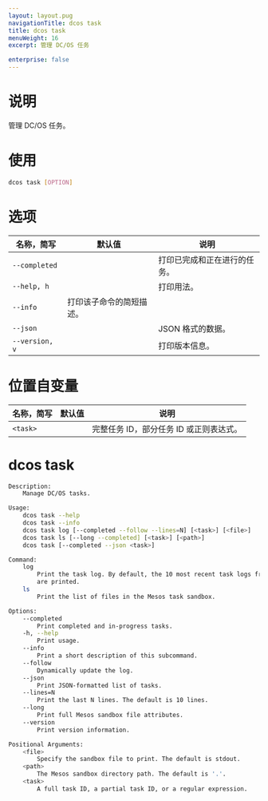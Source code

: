 ```yaml
---
layout: layout.pug
navigationTitle: dcos task
title: dcos task
menuWeight: 16
excerpt: 管理 DC/OS 任务

enterprise: false
---
```



# 说明
管理 DC/OS 任务。

# 使用

```bash
dcos task [OPTION]
```

# 选项

| 名称，简写 | 默认值 | 说明 |
|---------|-------------|-------------|
| `--completed` | | 打印已完成和正在进行的任务。|
| `--help, h` | | 打印用法。|
| `--info` | 打印该子命令的简短描述。|
| `--json` | | JSON 格式的数据。|
| `--version, v` | | 打印版本信息。|

# 位置自变量

| 名称，简写 | 默认值 | 说明 |
|---------|-------------|-------------|
| `<task>` | | 完整任务 ID，部分任务 ID 或正则表达式。|

# dcos task

```bash
Description:
    Manage DC/OS tasks.

Usage:
    dcos task --help
    dcos task --info
    dcos task log [--completed --follow --lines=N] [<task>] [<file>]
    dcos task ls [--long --completed] [<task>] [<path>]
    dcos task [--completed --json <task>]

Command:
    log
        Print the task log. By default, the 10 most recent task logs from stdout
        are printed.
    ls
        Print the list of files in the Mesos task sandbox.

Options:
    --completed
        Print completed and in-progress tasks.
    -h, --help
        Print usage.
    --info
        Print a short description of this subcommand.
    --follow
        Dynamically update the log.
    --json
        Print JSON-formatted list of tasks.
    --lines=N
        Print the last N lines. The default is 10 lines.
    --long
        Print full Mesos sandbox file attributes.
    --version
        Print version information.

Positional Arguments:
    <file>
        Specify the sandbox file to print. The default is stdout.
    <path>
        The Mesos sandbox directory path. The default is '.'.
    <task>
        A full task ID, a partial task ID, or a regular expression.
```

